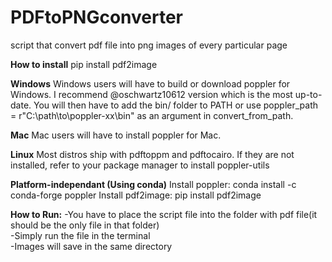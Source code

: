# PDFtoPNGconverter
script that convert pdf file into png images of every particular page

<b>How to install</b>
pip install pdf2image

<b>Windows</b>
Windows users will have to build or download poppler for Windows. I recommend @oschwartz10612 version which is the most up-to-date. You will then have to add the bin/ folder to PATH or use poppler_path = r"C:\path\to\poppler-xx\bin" as an argument in convert_from_path.

<b>Mac</b>
Mac users will have to install poppler for Mac.

<b>Linux</b>
Most distros ship with pdftoppm and pdftocairo. If they are not installed, refer to your package manager to install poppler-utils

<b>Platform-independant (Using conda)</b>
Install poppler: conda install -c conda-forge poppler
Install pdf2image: pip install pdf2image

<b>How to Run:</b>
-You have to place the script file into the folder with pdf file(it should be the only file in that folder)<br>
-Simply run the file in the terminal<br>
-Images will save in the same directory<br>
